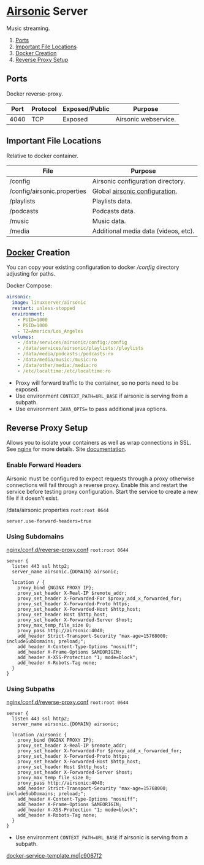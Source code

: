 [Airsonic][78] Server
=====================
Music streaming.

1. [Ports](#ports)
1. [Important File Locations](#important-file-locations)
1. [Docker Creation](#docker-creation)
1. [Reverse Proxy Setup](#reverse-proxy-setup)

Ports
-----
Docker reverse-proxy.

| Port | Protocol | Exposed/Public | Purpose              |
|------|----------|----------------|----------------------|
| 4040 | TCP      | Exposed        | Airsonic webservice. |

Important File Locations
------------------------
Relative to docker container.

| File                        | Purpose                              |
|-----------------------------|--------------------------------------|
| /config                     | Airsonic configuration directory.    |
| /config/airsonic.properties | Global [airsonic configuration.][q0] |
| /playlists                  | Playlists data.                      |
| /podcasts                   | Podcasts data.                       |
| /music                      | Music data.                          |
| /media                      | Additional media data (videos, etc). |

[Docker][8c] Creation
---------------------
You can copy your existing configuration to docker _/config_ directory adjusting
for paths.

Docker Compose:
```yaml
airsonic:
  image: linuxserver/airsonic
  restart: unless-stopped
  environment:
    - PUID=1000
    - PGID=1000
    - TZ=America/Los_Angeles
  volumes:
    - /data/services/airsonic/config:/config
    - /data/services/airsonic/playlists:/playlists
    - /data/media/podcasts:/podcasts:ro
    - /data/media/music:/music:ro
    - /data/other/media:/media:ro
    - /etc/localtime:/etc/localtime:ro
```
* Proxy will forward traffic to the container, so no ports need to be exposed.
* Use environment `CONTEXT_PATH=URL_BASE` if airsonic is serving from a subpath.
* Use environment `JAVA_OPTS=` to pass additional java options.

Reverse Proxy Setup
-------------------
Allows you to isolate your containers as well as wrap connections in SSL. See
[nginx][refci] for more details. Site [documentation][8c].

### Enable Forward Headers
Airsonic must be configured to expect requests through a proxy otherwise
connections will fail through a reverse proxy. Enable this and restart the
service before testing proxy configuration. Start the service to create a new
file if it doesn't exist.

/data/airsonic.properties `root:root 0644`
```airsonic
server.use-forward-headers=true
```

### Using Subdomains
[nginx/conf.d/reverse-proxy.conf][4j] `root:root 0644`
```nginx
server {
  listen 443 ssl http2;
  server_name airsonic.{DOMAIN} airsonic;

  location / {
    proxy_bind {NGINX PROXY IP};
    proxy_set_header X-Real-IP $remote_addr;
    proxy_set_header X-Forwarded-For $proxy_add_x_forwarded_for;
    proxy_set_header X-Forwarded-Proto https;
    proxy_set_header X-Forwarded-Host $http_host;
    proxy_set_header Host $http_host;
    proxy_set_header X-Forwarded-Server $host;
    proxy_max_temp_file_size 0;
    proxy_pass http://airsonic:4040;
    add_header Strict-Transport-Security "max-age=15768000; includeSubDomains; preload;";
    add_header X-Content-Type-Options "nosniff";
    add_header X-Frame-Options SAMEORIGIN;
    add_header X-XSS-Protection "1; mode=block";
    add_header X-Robots-Tag none;
  }
}
```

### Using Subpaths
[nginx/conf.d/reverse-proxy.conf][4j] `root:root 0644`
```nginx
server {
  listen 443 ssl http2;
  server_name airsonic.{DOMAIN} airsonic;

  location /airsonic {
    proxy_bind {NGINX PROXY IP};
    proxy_set_header X-Real-IP $remote_addr;
    proxy_set_header X-Forwarded-For $proxy_add_x_forwarded_for;
    proxy_set_header X-Forwarded-Proto https;
    proxy_set_header X-Forwarded-Host $http_host;
    proxy_set_header Host $http_host;
    proxy_set_header X-Forwarded-Server $host;
    proxy_max_temp_file_size 0;
    proxy_pass http://airsonic:4040;
    add_header Strict-Transport-Security "max-age=15768000; includeSubDomains; preload;";
    add_header X-Content-Type-Options "nosniff";
    add_header X-Frame-Options SAMEORIGIN;
    add_header X-XSS-Protection "1; mode=block";
    add_header X-Robots-Tag none;
  }
}
```
* Use environment `CONTEXT_PATH=URL_BASE` if airsonic is serving from a subpath.

[docker-service-template.md|c9067f2][XX]

[78]: https://airsonic.github.io/
[q0]: https://airsonic.github.io/docs/configure/airsonic-properties/
[8c]: https://hub.docker.com/r/linuxserver/airsonic
[6k]: https://airsonic.github.io/docs/proxy/nginx/
[4j]: https://old.reddit.com/r/freenas/comments/b2ft7x/does_anyone_have_a_working_nginx_reverseproxy_for/
[XX]: https://github.com/r-pufky/docs/blob/c9067f2bc3d0aeb0f2915e63f8cd9515c00640a2/services/docker-service-template.md

[ref0p]: ../nginx/proxy-control.conf
[refci]: ../nginx/README.md